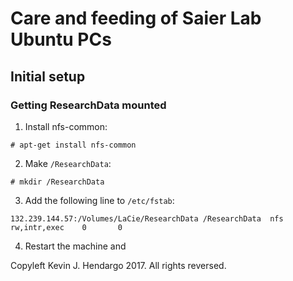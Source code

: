 Care and feeding of Saier Lab Ubuntu PCs
========================================

Initial setup
-------------

### Getting ResearchData mounted

1. Install nfs-common: 
```
# apt-get install nfs-common
```

2. Make `/ResearchData`:
```
# mkdir /ResearchData
```

3. Add the following line to `/etc/fstab`:
```fstab
132.239.144.57:/Volumes/LaCie/ResearchData /ResearchData  nfs     rw,intr,exec    0       0
```

4. Restart the machine and 

Copyleft Kevin J. Hendargo 2017. All rights reversed.
